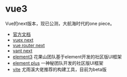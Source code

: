 <!--
 * @Author: kendrick任
 * @Date: 2020-12-17 11:07:59
 * @LastEditTime: 2020-12-21 15:01:46
 * @Description: 版本申明
 * @FilePath: \gitbook\vue\vue3\README.md
 * @
-->
# vue3
Vue的next版本，现已公测，大航海时代的one piece。

- [官方文档](https://v3.cn.vuejs.org/)
- [vuex next](https://next.vuex.vuejs.org/)
- [vue router next](https://next.router.vuejs.org/)
- [vant next](https://vant-contrib.gitee.io/vant/next/#/zh-CN)
- [element3](https://element3-ui.com/#/zh-CN) 花果山团队基于element开发的社区版UI框架
- [element plus](https://element-plus.gitee.io/#/zh-CN) 一神秘团队开发的社区版UI框架
- [vite](https://github.com/vitejs/vite) 尤雨溪大佬推荐的构建工具，目前为beta版